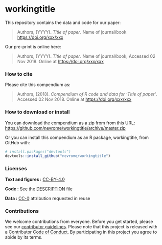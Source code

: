 
<!-- README.md is generated from README.Rmd. Please edit that file -->

# workingtitle

This repository contains the data and code for our paper:

> Authors, (YYYY). *Title of paper*. Name of journal/book
> <https://doi.org/xxx/xxx>

Our pre-print is online here:

> Authors, (YYYY). *Title of paper*. Name of journal/book, Accessed 02
> Nov 2018. Online at <https://doi.org/xxx/xxx>

### How to cite

Please cite this compendium as:

> Authors, (2018). *Compendium of R code and data for ‘Title of paper’*.
> Accessed 02 Nov 2018. Online at <https://doi.org/xxx/xxx>

### How to download or install

You can download the compendium as a zip from from this URL:
<https://github.com/nevrome/workingtitle/archive/master.zip>

Or you can install this compendium as an R package, workingtitle, from
GitHub with:

``` r
# install.packages("devtools")
devtools::install_github("nevrome/workingtitle")
```

### Licenses

**Text and figures :**
[CC-BY-4.0](http://creativecommons.org/licenses/by/4.0/)

**Code :** See the [DESCRIPTION](DESCRIPTION) file

**Data :** [CC-0](http://creativecommons.org/publicdomain/zero/1.0/)
attribution requested in reuse

### Contributions

We welcome contributions from everyone. Before you get started, please
see our [contributor guidelines](CONTRIBUTING.md). Please note that this
project is released with a [Contributor Code of Conduct](CONDUCT.md). By
participating in this project you agree to abide by its terms.
